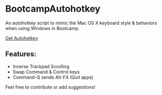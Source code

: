 # BootcampAutohotkey
An autohotkey script to mimic the Mac OS X keyboard style &amp; behaviors when using Windows in Bootcamp.

[Get Autohotkey](https://autohotkey.com/)

## Features:

* Inverse Trackpad Scrolling
* Swap Command & Control keys
* Command-Q sends Alt-F4 (Quit apps)

Feel free to contribute or add suggestions!
